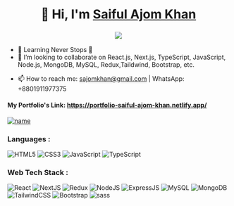 <h1 align="center">👋 Hi, I'm <a href="https://www.linkedin.com/in/saiful-ajom-khan/" target="_blank"> Saiful Ajom Khan </a></h1>
<h3 align="center"> <img src="https://readme-typing-svg.herokuapp.com?color=0357F7&lines=Full+Stack+Developer+%3A)" /> </h3>

- 🌱 Learning Never Stops 🚀
- 🔭 I’m looking to collaborate on React.js, Next.js, TypeScript, JavaScript, Node.js, MongoDB, MySQL, Redux,Taildwind, Bootstrap,  etc.
<!-- 👨‍💻 Check out my personal portfolio : **<a href="https://jigarsable.vercel.app" target="_blank">Portfolio</a>**-->
- 📫 How to reach me:  sajomkhan@gmail.com  |  WhatsApp: +8801911977375

#### My Portfolio's Link: https://portfolio-saiful-ajom-khan.netlify.app/
[![name](https://res.cloudinary.com/dcqw2t8r1/image/upload/v1694159951/my_portfolio/my_portfolio_kbsj1q.png)](https://portfolio-saiful-ajom-khan.netlify.app/)

<h3 align="left">Languages :</h3>
<div align="left">
<img alt="HTML5" src="https://img.shields.io/badge/html5-%23E34F26.svg?style=for-the-badge&logo=html5&logoColor=white"/>
<img alt="CSS3" src="https://img.shields.io/badge/css3-%231572B6.svg?style=for-the-badge&logo=css3&logoColor=white"/> 
<img alt="JavaScript" src="https://img.shields.io/badge/javascript-%23323330.svg?style=for-the-badge&logo=javascript&logoColor=%23F7DF1E"/>
<img alt="TypeScript" src="https://img.shields.io/badge/typescript-%231572B6.svg?style=for-the-badge&logo=typescript&logoColor=white"/>
<br>
<h3 align="left">Web Tech Stack :</h3>
<img alt="React" src="https://img.shields.io/badge/react-%2320232a.svg?style=for-the-badge&logo=react&logoColor=%2361DAFB"/>
<img alt="NextJS" src="https://img.shields.io/badge/next.js-000000?style=for-the-badge&logo=nextdotjs&logoColor=white"/>
<img alt="Redux" src="https://img.shields.io/badge/Redux-593D88?style=for-the-badge&logo=redux&logoColor=white"/>
<img alt="NodeJS" src="https://img.shields.io/badge/node.js-%2343853D.svg?style=for-the-badge&logo=node-dot-js&logoColor=white"/>
<img alt="ExpressJS" src="https://img.shields.io/badge/Express.js-000000?style=for-the-badge&logo=express&logoColor=white"/>
<img alt="MySQL" src="https://img.shields.io/badge/mysql-%2300f.svg?style=for-the-badge&logo=mysql&logoColor=white"/>
<img alt="MongoDB" src ="https://img.shields.io/badge/MongoDB-4EA94B?style=for-the-badge&logo=mongodb&logoColor=white"/>
<img alt="TailwindCSS" src="https://img.shields.io/badge/Tailwind_CSS-38B2AC?style=for-the-badge&logo=tailwind-css&logoColor=white"/>
<img alt="Bootstrap" src="https://img.shields.io/badge/bootstrap-%23563D7C.svg?style=for-the-badge&logo=bootstrap&logoColor=white"/>
<img alt="sass" src="https://img.shields.io/badge/Sass-CC6699?style=for-the-badge&logo=sass&logoColor=white"/>
</div>









